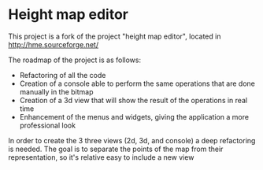 # Height map editor

This project is a fork of the project "height map editor", located in http://hme.sourceforge.net/

The roadmap of the project is as follows:

* Refactoring of all the code
* Creation of a console able to perform the same operations that are done manually in the bitmap
* Creation of a 3d view that will show the result of the operations in real time
* Enhancement of the menus and widgets, giving the application a more professional look

In order to create the 3 three views (2d, 3d, and console) a deep refactoring is needed. The goal is to separate
the points of the map from their representation, so it's relative easy to include a new view
